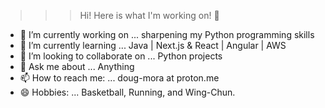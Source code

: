 >>> Hi! Here is what I'm working on! 👋

- 🔭 I’m currently working on ... sharpening my Python programming skills
- 🌱 I’m currently learning ... Java | Next.js & React | Angular | AWS
- 👯 I’m looking to collaborate on ... Python projects
- 💬 Ask me about ... Anything
- 📫 How to reach me: ... doug-mora at proton.me
- 😄 Hobbies: ... Basketball, Running, and Wing-Chun.
